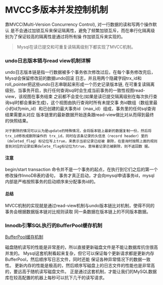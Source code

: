 # MVCC多版本并发控制机制
靠MVCC(Multi-Version Concurrency Control), 对一行数据的读和写两个操作默认 是不会通过加锁互斥来保证隔离性，避免了频繁加锁互斥，而在串行化隔离级别为了保证较高的隔离性是通过将所有操 作加锁互斥来实现的。

>  Mysql在读已提交和可重复读隔离级别下都实现了MVCC机制。


### undo日志版本链与read view机制详解

undo日志版本链是指一行数据被多个事务依次修改过后，在每个事务修改完后，Mysql会保留修改前的数据undo回滚 日志，并且用两个隐藏字段trx_id和roll_pointer把这些undo日志串联起来形成一个历史记录版本链,
在可重复读隔离级别，当事务开启，执行任何查询sql时会生成当前事务的一致性视图read-view，该视图在事务结束 之前都不会变化(如果是读已提交隔离级别在每次执行查询sql时都会重新生成)，这个视图由执行查询时所有未提交事 务id数组（数组里最小的id为min_id）和已创建的最大事务id（max_id）组成，事务里的任何sql查询结果需要从对应 版本链里的最新数据开始逐条跟read-view做比对从而得到最终的快照结果。

    对于删除的情况可以认为是update的特殊情况，会将版本链上最新的数据复制一份，然后将trx_id修改成删除操作的 trx_id，同时在该条记录的头信息（record header）里的（deleted_flag）标记位写上true，来表示当前记录已经被 删除，在查询时按照上面的规则查到对应的记录如果delete_flag标记位为true，意味着记录已被删除，则不返回数 据。
    
#### 注意
begin/start transaction 命令并不是一个事务的起点，在执行到它们之后的第一个修改操作InnoDB表的语句， 事务才真正启动，才会向mysql申请事务id，mysql内部是严格按照事务的启动顺序来分配事务id的。

#### 总结
MVCC机制的实现就是通过read-view机制与undo版本链比对机制，使得不同的事务会根据数据版本链对比规则读取 同一条数据在版本链上的不同版本数据。


### Innodb引擎SQL执行的BufferPool缓存机制
[BufferPool缓存机制]()

磁盘随机读写的性能是非常差的，所以直接更新磁盘文件是不能让数据库抗住很高并发的。 Mysql这套机制看起来复杂，但它可以保证每个更新请求都是更新内存BufferPool，然后顺序写日志文件，同时还能 保证各种异常情况下的数据一致性。 更新内存的性能是极高的，然后顺序写磁盘上的日志文件的性能也是非常高的，要远高于随机读写磁盘文件。 正是通过这套机制，才能让我们的MySQL数据库在较高配置的机器上每秒可以抗下几干的读写请求。
